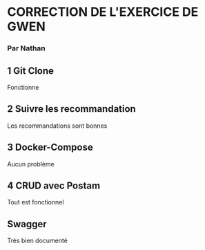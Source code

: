 # CORRECTION DE L'EXERCICE DE GWEN
### Par Nathan

## 1 Git Clone
Fonctionne

## 2 Suivre les recommandation
Les recommandations sont bonnes

## 3 Docker-Compose
Aucun problème

## 4 CRUD avec Postam
Tout est fonctionnel

## Swagger
Très bien documenté

